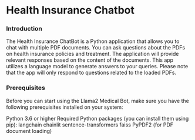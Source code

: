 # Health Insurance Chatbot

### Introduction

The Health Insurance ChatBot is a Python application that allows you to chat with multiple PDF documents. You can ask questions about the PDFs on health insurance policies and treatment. The application will provide relevant responses based on the content of the documents. This app utilizes a language model to generate answers to your queries. Please note that the app will only respond to questions related to the loaded PDFs.

### Prerequisites

Before you can start using the Llama2 Medical Bot, make sure you have the following prerequisites installed on your system:

Python 3.6 or higher
Required Python packages (you can install them using pip):
langchain
chainlit
sentence-transformers
faiss
PyPDF2 (for PDF document loading)


